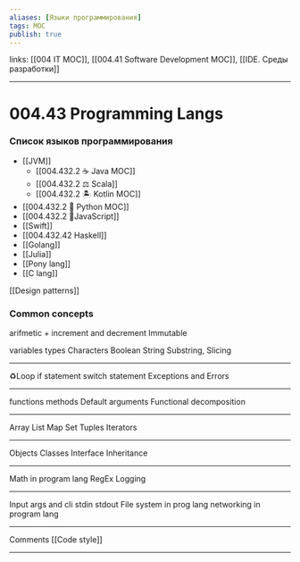 ```yaml
---
aliases: [Языки программирования]
tags: MOC
publish: true
---
```

links: [[004 IT MOC]], [[004.41 Software Development MOC]], [[IDE. Среды разработки]]

---
# 004.43 Programming Langs

### Список языков программирования
- [[JVM]]
	- [[004.432.2 ☕️ Java MOC]]
	- [[004.432.2 ⚖️ Scala]]
	- [[004.432.2 🏝 Kotlin MOC]]
- [[004.432.2 🐍 Python MOC]]
- [[004.432.2 🥜JavaScript]]
- [[Swift]]
- [[004.432.42 Haskell]]
- [[Golang]]
- [[Julia]]
- [[Pony lang]]
- [[C lang]]

[[Design patterns]]

### Common concepts
arifmetic + increment and decrement
Immutable

variables
types
Characters
Boolean
String
Substring, Slicing

---
♻️Loop
if statement
switch statement
Exceptions and Errors

---
functions
methods
Default arguments
Functional decomposition 

---
Array
List
Map
Set
Tuples
Iterators

---
Objects
Classes
Interface
Inheritance

---
Math in program lang
RegEx
Logging 

---

Input args and cli
stdin 
stdout
File system in prog lang 
networking in program lang

---
Comments
[[Code style]]










----
